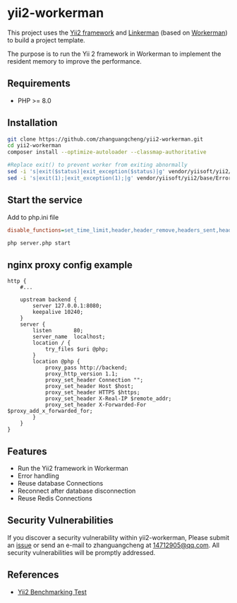 # yii2-workerman

This project uses the [Yii2 framework](https://www.yiiframework.com) and [Linkerman](https://github.com/zhanguangcheng/linkerman) (based on [Workerman](https://www.workerman.net)) to build a project template.

The purpose is to run the Yii 2 framework in Workerman to implement the resident memory to improve the performance.

## Requirements

- PHP >= 8.0

## Installation

```bash
git clone https://github.com/zhanguangcheng/yii2-workerman.git
cd yii2-workerman
composer install --optimize-autoloader --classmap-authoritative

#Replace exit() to prevent worker from exiting abnormally
sed -i 's|exit($status)|exit_exception($status)|g' vendor/yiisoft/yii2/base/Application.php
sed -i 's|exit(1);|exit_exception(1);|g' vendor/yiisoft/yii2/base/ErrorHandler.php
```

## Start the service

Add to php.ini file
```ini
disable_functions=set_time_limit,header,header_remove,headers_sent,headers_list,http_response_code,setcookie,setrawcookie,session_start,session_id,session_name,session_save_path,session_status,session_write_close,session_regenerate_id,session_unset,session_destroy,is_uploaded_file,move_uploaded_file
```

```bash
php server.php start
```

## nginx proxy config example
```nginx configuration
http {
    #...
    
    upstream backend {
        server 127.0.0.1:8080;
        keepalive 10240;
    }
    server {
        listen       80;
        server_name  localhost;
        location / {
            try_files $uri @php;
        }
        location @php {
            proxy_pass http://backend;
            proxy_http_version 1.1;
            proxy_set_header Connection "";
            proxy_set_header Host $host;
            proxy_set_header HTTPS $https;
            proxy_set_header X-Real-IP $remote_addr;
            proxy_set_header X-Forwarded-For $proxy_add_x_forwarded_for;
        }
    }
}
```

## Features

* Run the Yii2 framework in Workerman
* Error handling
* Reuse database Connections
* Reconnect after database disconnection
* Reuse Redis Connections

## Security Vulnerabilities

If you discover a security vulnerability within yii2-workerman, Please submit an [issue](https://github.com/zhanguangcheng/yii2-workerman/issues) or send an e-mail to zhanguangcheng at 14712905@qq.com. All security vulnerabilities will be
promptly addressed.

## References

* [Yii2 Benchmarking Test](https://github.com/joanhey/FrameworkBenchmarks/tree/master/frameworks/PHP/yii2)

